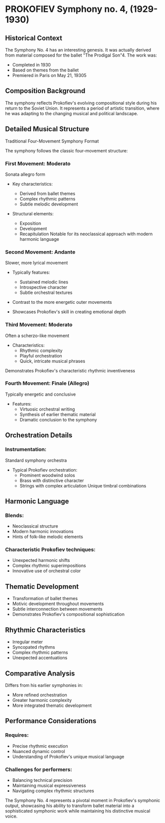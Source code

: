 # PROKOFIEV Symphony no. 4, (1929-1930)

## Historical Context

The Symphony No. 4 has an interesting genesis. It was actually derived from material composed for the ballet "The Prodigal Son"4. The work was:

- Completed in 1930
- Based on themes from the ballet
- Premiered in Paris on May 21, 19305
## Composition Background

The symphony reflects Prokofiev's evolving compositional style during his return to the Soviet Union. It represents a period of artistic transition, where he was adapting to the changing musical and political landscape.

## Detailed Musical Structure

Traditional Four-Movement Symphony Format

The symphony follows the classic four-movement structure:

### First Movement: Moderato
Sonata allegro form

- Key characteristics:
    - Derived from ballet themes
    - Complex rhythmic patterns
    - Subtle melodic development

- Structural elements:
    - Exposition
    - Development
    - Recapitulation
Notable for its neoclassical approach with modern harmonic language
### Second Movement: Andante
Slower, more lyrical movement

- Typically features:
    - Sustained melodic lines
    - Introspective character
    - Subtle orchestral textures

- Contrast to the more energetic outer movements

- Showcases Prokofiev's skill in creating emotional depth

### Third Movement: Moderato
Often a scherzo-like movement

- Characteristics:
    - Rhythmic complexity
    - Playful orchestration
    - Quick, intricate musical phrases

Demonstrates Prokofiev's characteristic rhythmic inventiveness
### Fourth Movement: Finale (Allegro)
Typically energetic and conclusive

- Features:
    - Virtuosic orchestral writing
    - Synthesis of earlier thematic material
    - Dramatic conclusion to the symphony

## Orchestration Details

### Instrumentation:
Standard symphony orchestra

- Typical Prokofiev orchestration:
    - Prominent woodwind solos
    - Brass with distinctive character
    - Strings with complex articulation
Unique timbral combinations
## Harmonic Language

### Blends:
- Neoclassical structure
- Modern harmonic innovations
- Hints of folk-like melodic elements
### Characteristic Prokofiev techniques:
- Unexpected harmonic shifts
- Complex rhythmic superimpositions
- Innovative use of orchestral color
## Thematic Development

- Transformation of ballet themes
- Motivic development throughout movements
- Subtle interconnection between movements
- Demonstrates Prokofiev's compositional sophistication
## Rhythmic Characteristics

- Irregular meter
- Syncopated rhythms
- Complex rhythmic patterns
- Unexpected accentuations
## Comparative Analysis

Differs from his earlier symphonies in:

- More refined orchestration
- Greater harmonic complexity
- More integrated thematic development
## Performance Considerations

### Requires:
- Precise rhythmic execution
- Nuanced dynamic control
- Understanding of Prokofiev's unique musical language
### Challenges for performers:
- Balancing technical precision
- Maintaining musical expressiveness
- Navigating complex rhythmic structures

The Symphony No. 4 represents a pivotal moment in Prokofiev's symphonic output, showcasing his ability to transform ballet material into a sophisticated symphonic work while maintaining his distinctive musical voice.